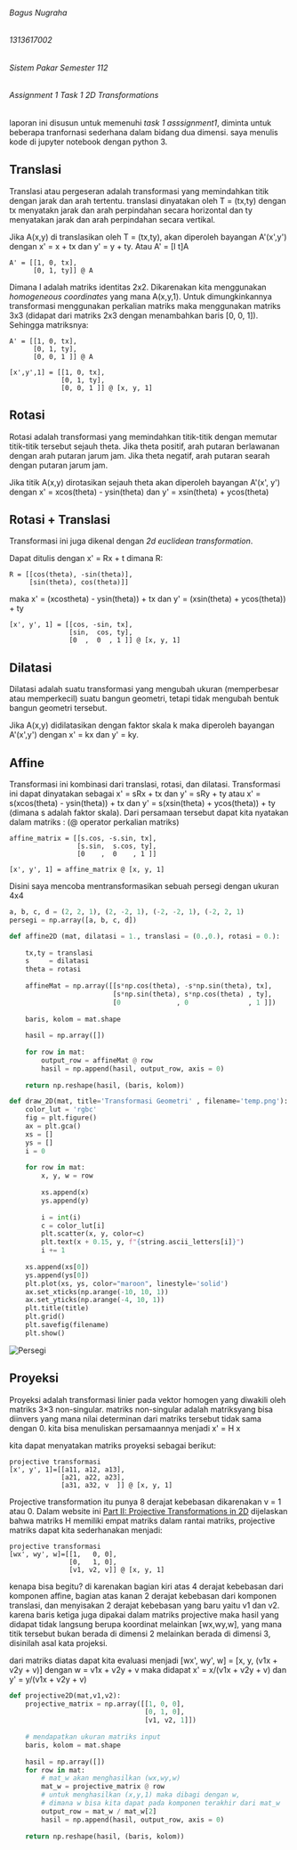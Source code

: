 ###### Bagus Nugraha ######
###### 1313617002 ######
###### Sistem Pakar Semester 112 ######
###### Assignment 1 Task 1 2D Transformations ######

laporan ini disusun untuk memenuhi *task 1 asssignment1*, diminta untuk beberapa tranfornasi sederhana dalam bidang dua dimensi. saya menulis kode di jupyter notebook dengan python 3.

## Translasi ##
Translasi atau pergeseran adalah transformasi yang memindahkan titik dengan jarak dan arah tertentu. translasi dinyatakan oleh T = (tx,ty) dengan tx menyatakn jarak dan arah perpindahan secara horizontal dan ty menyatakan jarak dan arah perpindahan secara vertikal.

Jika A(x,y) di translasikan oleh T = (tx,ty), akan diperoleh bayangan A'(x',y') dengan x' = x + tx dan y' = y + ty. Atau A' = [I t]A

```
A' = [[1, 0, tx],
      [0, 1, ty]] @ A
```

Dimana I adalah matriks identitas 2x2. Dikarenakan kita menggunakan *homogeneous coordinates* yang mana A(x,y,1). Untuk dimungkinkannya transformasi menggunakan perkalian matriks maka menggunakan matriks 3x3 (didapat dari matriks 2x3 dengan menambahkan baris [0, 0, 1]). Sehingga matriksnya:

```
A' = [[1, 0, tx],
      [0, 1, ty],
      [0, 0, 1 ]] @ A
     
[x',y',1] = [[1, 0, tx],
             [0, 1, ty],
             [0, 0, 1 ]] @ [x, y, 1]
```

## Rotasi ##
Rotasi adalah transformasi yang memindahkan titik-titik dengan memutar titik-titik tersebut sejauh theta. Jika theta positif, arah putaran berlawanan dengan arah putaran jarum jam. Jika theta negatif, arah putaran searah dengan putaran jarum jam.

Jika titik A(x,y) dirotasikan sejauh theta akan diperoleh bayangan A'(x', y') dengan x' = xcos(theta) - ysin(theta) dan y' = xsin(theta) + ycos(theta)

## Rotasi + Translasi ##
Transformasi ini juga dikenal dengan *2d euclidean transformation*.

Dapat ditulis dengan x' = Rx + t dimana R:
```
R = [[cos(theta), -sin(theta)],
     [sin(theta), cos(theta)]]
```
maka x' = (xcostheta) - ysin(theta)) + tx dan y' = (xsin(theta) + ycos(theta)) + ty 
```
[x', y', 1] = [[cos, -sin, tx],
               [sin,  cos, ty], 
               [0  ,  0  , 1 ]] @ [x, y, 1]
```

## Dilatasi ##
Dilatasi adalah suatu transformasi yang mengubah ukuran (memperbesar atau memperkecil) suatu bangun geometri, tetapi tidak mengubah bentuk bangun geometri tersebut.

Jika A(x,y) didilatasikan dengan faktor skala k maka diperoleh bayangan A'(x',y') dengan x' = kx dan y' = ky.

## Affine ##
Transformasi ini kombinasi dari translasi, rotasi, dan dilatasi. Transformasi ini dapat dinyatakan sebagai x' = sRx + tx dan y' = sRy + ty atau x' = s(xcos(theta) - ysin(theta)) + tx dan y' = s(xsin(theta) + ycos(theta)) + ty (dimana s adalah faktor skala). Dari persamaan tersebut dapat kita nyatakan dalam matriks : (@ operator perkalian matriks)
```
affine_matrix = [[s.cos, -s.sin, tx],
                 [s.sin,  s.cos, ty],
                 [0    ,  0    , 1 ]]
                 
[x', y', 1] = affine_matrix @ [x, y, 1]
```

Disini saya mencoba mentransformasikan sebuah persegi dengan ukuran 4x4

```python
a, b, c, d = (2, 2, 1), (2, -2, 1), (-2, -2, 1), (-2, 2, 1)
persegi = np.array([a, b, c, d])
```

```python
def affine2D (mat, dilatasi = 1., translasi = (0.,0.), rotasi = 0.):
    
    tx,ty = translasi
    s     = dilatasi
    theta = rotasi
    
    affineMat = np.array([[s*np.cos(theta), -s*np.sin(theta), tx],
                          [s*np.sin(theta), s*np.cos(theta) , ty],
                          [0              , 0               , 1 ]])
    
    baris, kolom = mat.shape
    
    hasil = np.array([])
    
    for row in mat:
        output_row = affineMat @ row
        hasil = np.append(hasil, output_row, axis = 0)
    
    return np.reshape(hasil, (baris, kolom))
```

```python
def draw_2D(mat, title='Transformasi Geometri' , filename='temp.png'):
    color_lut = 'rgbc'
    fig = plt.figure()
    ax = plt.gca()
    xs = []
    ys = []
    i = 0
    
    for row in mat:
        x, y, w = row
    
        xs.append(x)
        ys.append(y)
    
        i = int(i)
        c = color_lut[i]
        plt.scatter(x, y, color=c)
        plt.text(x + 0.15, y, f"{string.ascii_letters[i]}")
        i += 1
        
    xs.append(xs[0])
    ys.append(ys[0])
    plt.plot(xs, ys, color="maroon", linestyle='solid')
    ax.set_xticks(np.arange(-10, 10, 1))
    ax.set_yticks(np.arange(-4, 10, 1))
    plt.title(title)
    plt.grid()
    plt.savefig(filename)
    plt.show()
```

![Persegi](https://github.com/bagusn13/task1_2Dtransform/tree/master/img2Dtransform/persegi.png)


## Proyeksi ##
Proyeksi adalah transformasi linier pada vektor homogen yang diwakili oleh matriks 3×3 non-singular. matriks non-singular adalah matriksyang bisa diinvers yang mana nilai determinan dari matriks tersebut tidak sama dengan 0. kita bisa menuliskan persamaannya menjadi x' = H x

kita dapat menyatakan matriks proyeksi sebagai berikut:
```
projective transformasi
[x', y', 1]=[[a11, a12, a13],
             [a21, a22, a23],
             [a31, a32, v  ]] @ [x, y, 1]
```
Projective transformation itu punya 8 derajat kebebasan dikarenakan v = 1 atau 0. Dalam website ini [Part II: Projective Transformations in 2D](https://mc.ai/part-ii-projective-transformations-in-2d/) dijelaskan bahwa matriks H memiliki empat matriks dalam rantai matriks, projective matriks dapat kita sederhanakan menjadi:
```
projective transformasi
[wx', wy', w]=[[1,   0, 0],
               [0,   1, 0],
               [v1, v2, v]] @ [x, y, 1]
```
kenapa bisa begitu? di karenakan bagian kiri atas 4 derajat kebebasan dari komponen affine, bagian atas kanan 2 derajat kebebasan dari komponen translasi, dan menyisakan 2 derajat kebebasan yang baru yaitu v1 dan v2. karena baris ketiga juga dipakai dalam matriks projective maka hasil yang didapat tidak langsung berupa koordinat melainkan [wx,wy,w], yang mana titik tersebut bukan berada di dimensi 2 melainkan berada di dimensi 3, disinilah asal kata projeksi.

dari matriks diatas dapat kita evaluasi menjadi [wx', wy', w] = [x, y, (v1x + v2y + v)]
dengan w = v1x + v2y + v maka didapat x' = x/(v1x + v2y + v) dan y' = y/(v1x + v2y + v)

```python
def projective2D(mat,v1,v2):
    projective_matrix = np.array([[1, 0, 0],
                                  [0, 1, 0],
                                  [v1, v2, 1]])
    
    # mendapatkan ukuran matriks input
    baris, kolom = mat.shape
    
    hasil = np.array([])
    for row in mat:
        # mat_w akan menghasilkan (wx,wy,w)
        mat_w = projective_matrix @ row
        # untuk menghasilkan (x,y,1) maka dibagi dengan w, 
        # dimana w bisa kita dapat pada komponen terakhir dari mat_w
        output_row = mat_w / mat_w[2]
        hasil = np.append(hasil, output_row, axis = 0)
    
    return np.reshape(hasil, (baris, kolom))
```



